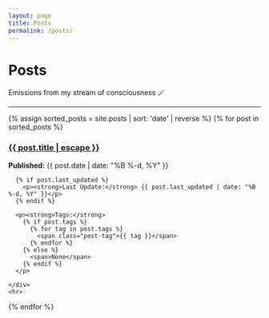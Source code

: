 ```yaml
---
layout: page
title: Posts
permalink: /posts/
---
```


# Posts

Emissions from my stream of consciousness 🪄

<div class="post-list">
  <hr>
  {% assign sorted_posts = site.posts | sort: 'date' | reverse %}
  {% for post in sorted_posts %}
    <div class="post-item">
      <h3>
        <a class="post-link" href="{{ post.url | relative_url }}">{{ post.title | escape }}</a>
      </h3>
      <p><strong>Published:</strong> {{ post.date | date: "%B %-d, %Y" }}</p>
      
      {% if post.last_updated %}
        <p><strong>Last Update:</strong> {{ post.last_updated | date: "%B %-d, %Y" }}</p>
      {% endif %}
      
      <p><strong>Tags:</strong> 
        {% if post.tags %}
          {% for tag in post.tags %}
            <span class="post-tag">{{ tag }}</span>
          {% endfor %}
        {% else %}
          <span>None</span>
        {% endif %}
      </p>
<!--       
      {% if post.excerpt %}
        <div class="post-excerpt">
          {{ post.excerpt | strip_html | truncatewords: 50 }}
        </div>
      {% endif %} -->
    </div>
    <hr>
  {% endfor %}
</div>
